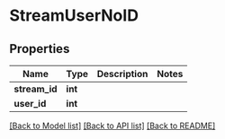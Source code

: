 # StreamUserNoID

## Properties
Name | Type | Description | Notes
------------ | ------------- | ------------- | -------------
**stream_id** | **int** |  | 
**user_id** | **int** |  | 

[[Back to Model list]](../README.md#documentation-for-models) [[Back to API list]](../README.md#documentation-for-api-endpoints) [[Back to README]](../README.md)


